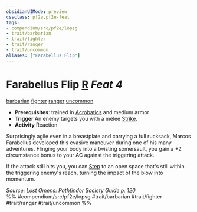 ```yaml
---
obsidianUIMode: preview
cssclass: pf2e,pf2e-feat
tags:
- compendium/src/pf2e/lopsg
- trait/barbarian
- trait/fighter
- trait/ranger
- trait/uncommon
aliases: ["Farabellus Flip"]
---
```

# Farabellus Flip  [R](../../rules/core-rulebook/chapter-9-playing-the-game.md#Actions "Reaction") *Feat 4*  
[barbarian](../../rules/traits/barbarian.md)  [fighter](../../rules/traits/fighter.md)  [ranger](../../rules/traits/ranger.md)  [uncommon](../../rules/traits/uncommon.md)  

- **Prerequisites**: trained in [Acrobatics](../skills.md#Acrobatics) and medium armor
- **Trigger** An enemy targets you with a melee [Strike](../../rules/actions/strike.md).
- **Activity** Reaction

Surprisingly agile even in a breastplate and carrying a full rucksack, Marcos Farabellus developed this evasive maneuver during one of his many adventures. Flinging your body into a twisting somersault, you gain a +2 circumstance bonus to your AC against the triggering attack.

If the attack still hits you, you can [Step](../../rules/actions/step.md) to an open space that's still within the triggering enemy's reach, turning the impact of the blow into momentum.

*Source: Lost Omens: Pathfinder Society Guide p. 120*  
%% #compendium/src/pf2e/lopsg #trait/barbarian #trait/fighter #trait/ranger #trait/uncommon %%